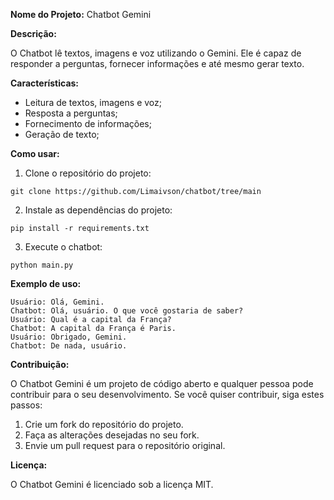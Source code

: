 **Nome do Projeto:** Chatbot Gemini

**Descrição:**

O Chatbot lê textos, imagens e voz utilizando o Gemini. Ele é capaz de responder a perguntas, fornecer informações e até mesmo gerar texto.

**Características:**

* Leitura de textos, imagens e voz;
* Resposta a perguntas;
* Fornecimento de informações;
* Geração de texto;

**Como usar:**

1. Clone o repositório do projeto:

```
git clone https://github.com/Limaivson/chatbot/tree/main
```

2. Instale as dependências do projeto:

```
pip install -r requirements.txt
```

3. Execute o chatbot:

```
python main.py
```

**Exemplo de uso:**

```
Usuário: Olá, Gemini.
Chatbot: Olá, usuário. O que você gostaria de saber?
Usuário: Qual é a capital da França?
Chatbot: A capital da França é Paris.
Usuário: Obrigado, Gemini.
Chatbot: De nada, usuário.
```

**Contribuição:**

O Chatbot Gemini é um projeto de código aberto e qualquer pessoa pode contribuir para o seu desenvolvimento. Se você quiser contribuir, siga estes passos:

1. Crie um fork do repositório do projeto.
2. Faça as alterações desejadas no seu fork.
3. Envie um pull request para o repositório original.

**Licença:**

O Chatbot Gemini é licenciado sob a licença MIT.
